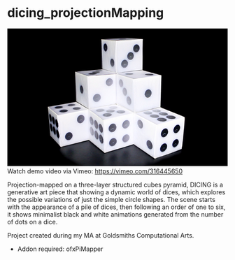 # dicing_projectionMapping

![dicing_thumbnail](dicing_thumbnail.jpg)
Watch demo video via Vimeo: https://vimeo.com/316445650

Projection-mapped on a three-layer structured cubes pyramid, DICING is a generative art piece that showing a dynamic world of dices, which explores the possible variations of just the simple circle shapes. The scene starts with the appearance of a pile of dices, then following an order of one to six, it shows minimalist black and white animations generated from the number of dots on a dice.

Project created during my MA at Goldsmiths Computational Arts.

* Addon required: ofxPiMapper

